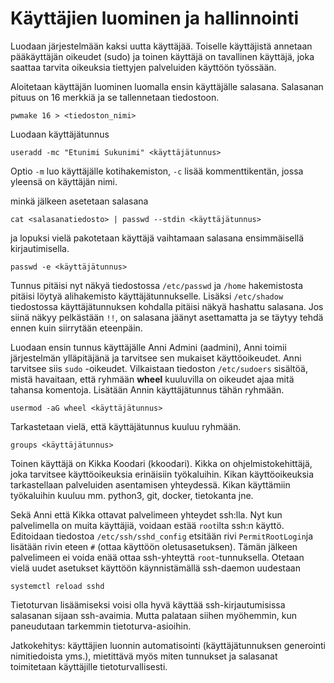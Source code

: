 # Käyttäjien luominen ja hallinnointi

Luodaan järjestelmään kaksi uutta käyttäjää. Toiselle käyttäjistä annetaan pääkäyttäjän oikeudet (sudo) ja toinen käyttäjä on tavallinen käyttäjä, joka saattaa tarvita oikeuksia tiettyjen palveluiden käyttöön työssään.

Aloitetaan käyttäjän luominen luomalla ensin käyttäjälle salasana. Salasanan pituus on 16 merkkiä ja se tallennetaan tiedostoon.
```
pwmake 16 > <tiedoston_nimi>
```

Luodaan käyttäjätunnus
```
useradd -mc "Etunimi Sukunimi" <käyttäjätunnus>
```
Optio `-m` luo käyttäjälle kotihakemiston, `-c` lisää kommenttikentän, jossa yleensä on käyttäjän nimi.

minkä jälkeen asetetaan salasana
```
cat <salasanatiedosto> | passwd --stdin <käyttäjätunnus>
```
ja lopuksi vielä pakotetaan käyttäjä vaihtamaan salasana ensimmäisellä kirjautimisella.
```
passwd -e <käyttäjätunnus>
```
Tunnus pitäisi nyt näkyä tiedostossa `/etc/passwd` ja `/home` hakemistosta pitäisi löytyä alihakemisto käyttäjätunnukselle. Lisäksi `/etc/shadow` tiedostossa käyttäjätunnuksen kohdalla pitäisi näkyä hashattu salasana. Jos siinä näkyy pelkästään `!!`, on salasana jäänyt asettamatta ja se täytyy tehdä ennen kuin siirrytään eteenpäin. 

Luodaan ensin tunnus käyttäjälle Anni Admini (aadmini), Anni toimii järjestelmän ylläpitäjänä ja tarvitsee sen mukaiset käyttöoikeudet. Anni tarvitsee siis `sudo` -oikeudet. Vilkaistaan tiedoston `/etc/sudoers` sisältöä, mistä havaitaan, että ryhmään **wheel** kuuluvilla on oikeudet ajaa mitä tahansa komentoja. Lisätään Annin käyttäjätunnus tähän ryhmään.
```
usermod -aG wheel <käyttäjätunnus> 
```
Tarkastetaan vielä, että käyttäjätunnus kuuluu ryhmään.
```
groups <käyttäjätunnus>
```

Toinen käyttäjä on Kikka Koodari (kkoodari). Kikka on ohjelmistokehittäjä, joka tarvitsee käyttöoikeuksia erinäisiin työkaluihin. Kikan käyttöoikeuksia tarkastellaan palveluiden asentamisen yhteydessä. Kikan käyttämiin työkaluihin kuuluu mm. python3, git, docker, tietokanta jne.

Sekä Anni että Kikka ottavat palvelimeen yhteydet ssh:lla. Nyt kun palvelimella on muita käyttäjiä, voidaan estää `root`ilta ssh:n käyttö. Editoidaan tiedostoa `/etc/ssh/sshd_config` etsitään rivi `PermitRootLogin`ja lisätään rivin eteen `#` (ottaa käyttöön oletusasetuksen). Tämän jälkeen palvelimeen ei voida enää ottaa ssh-yhteyttä `root`-tunnuksella. Otetaan vielä uudet asetukset käyttöön käynnistämällä ssh-daemon uudestaan
```
systemctl reload sshd
```

Tietoturvan lisäämiseksi voisi olla hyvä käyttää ssh-kirjautumisissa salasanan sijaan ssh-avaimia. Mutta palataan siihen myöhemmin, kun paneudutaan tarkemmin tietoturva-asioihin.

Jatkokehitys: käyttäjien luonnin automatisointi (käyttäjätunnuksen generointi nimitiedoista yms.), mietittävä myös miten tunnukset ja salasanat toimitetaan käyttäjille tietoturvallisesti.
